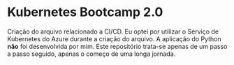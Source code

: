 # Kubernetes Bootcamp 2.0
Criação do arquivo relacionado a CI/CD. Eu optei por utilizar o Serviço de Kubernetes do Azure durante a criação do arquivo.
A aplicação do Python **não** foi desenvolvida por mim. Este repositório trata-se apenas de um passo a passo seguido, apenas o começo de uma longa jornada.
